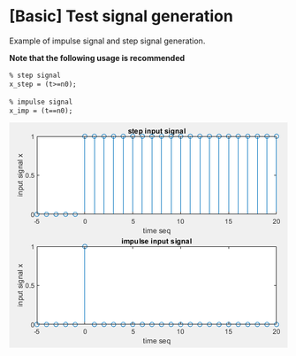 # [Basic] Test signal generation

Example of impulse signal and step signal generation.

**Note that the following usage is recommended**
~~~~
% step signal
x_step = (t>=n0);

% impulse signal
x_imp = (t==n0);
~~~~  
  
  
![Fig.1](./1.PNG)